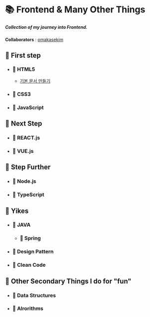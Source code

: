 # 📚 Frontend & Many Other Things

##### Collection of my journey into Frontend.
**Collaborators** : [omakasekim](https://github.com/omakasekim)
<br>

## 📒 First step

- ### 📖 HTML5
  * [기본 문서 만들기](./dump/firstStep.md)
- ### 📖 CSS3

- ### 📖 JavaScript


## 📕 Next Step

- ### 📖 REACT.js

- ### 📖 VUE.js

## 📗 Step Further

- ### 📖 Node.js

- ### 📖 TypeScript

## 📘 Yikes

- ### 📖 JAVA
  - ### 📖 Spring


- ### 📖 Design Pattern


- ### 📖 Clean Code


## 📙 Other Secondary Things I do for "fun"

- ### 📘 Data Structures

- ### 📘 Alrorithms
